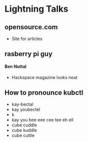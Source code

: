 # Lightning Talks

## opensource.com
* Site for articles
## rasberry pi guy
#### Ben Nuttal
* Hackspace magazine looks neat
## How to pronounce kubctl
* kay-bectal
* kay youbectel
* k
* kay you bee eee cee tee eh ell
* cube cuddle
* cube kuddle
* cube cuttle

